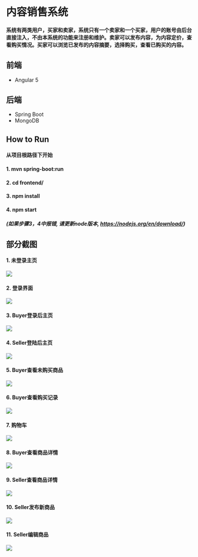 # 内容销售系统

#### 系统有两类用户，买家和卖家，系统只有一个卖家和一个买家，用户的账号由后台直接注入，不由本系统的功能来注册和维护。卖家可以发布内容，为内容定价，查看购买情况。买家可以浏览已发布的内容摘要，选择购买，查看已购买的内容。

## 前端
+ Angular 5

## 后端
+ Spring Boot
+ MongoDB

## How to Run
#### 从项目根路径下开始
#### 1. mvn spring-boot:run
#### 2. cd frontend/
#### 3. npm install
#### 4. npm start
##### (如果步骤3，4中报错, 请更新node版本, https://nodejs.org/en/download/)

## 部分截图
#### 1. 未登录主页
![](https://github.com/zyn1018/netease-homework/blob/master/ScreenShots/Homepage.png)

#### 2. 登录界面
![](https://github.com/zyn1018/netease-homework/blob/master/ScreenShots/LoginPage.png)

#### 3. Buyer登录后主页
![](https://github.com/zyn1018/netease-homework/blob/master/ScreenShots/buyerHome.png)

#### 4. Seller登陆后主页
![](https://github.com/zyn1018/netease-homework/blob/master/ScreenShots/sellerHome.png)

#### 5. Buyer查看未购买商品
![](https://github.com/zyn1018/netease-homework/blob/master/ScreenShots/buyerUnbought.png)

#### 6. Buyer查看购买记录
![](https://github.com/zyn1018/netease-homework/blob/master/ScreenShots/buyerHistory.png)

#### 7. 购物车
![](https://github.com/zyn1018/netease-homework/blob/master/ScreenShots/buyerCart.png)

#### 8. Buyer查看商品详情
![](https://github.com/zyn1018/netease-homework/blob/master/ScreenShots/buyerDetail.png)

#### 9. Seller查看商品详情
![](https://github.com/zyn1018/netease-homework/blob/master/ScreenShots/sellerDetail.png)

#### 10. Seller发布新商品
![](https://github.com/zyn1018/netease-homework/blob/master/ScreenShots/sellerPublish.png)

#### 11. Seller编辑商品
![](https://github.com/zyn1018/netease-homework/blob/master/ScreenShots/sellerEdit.png)
